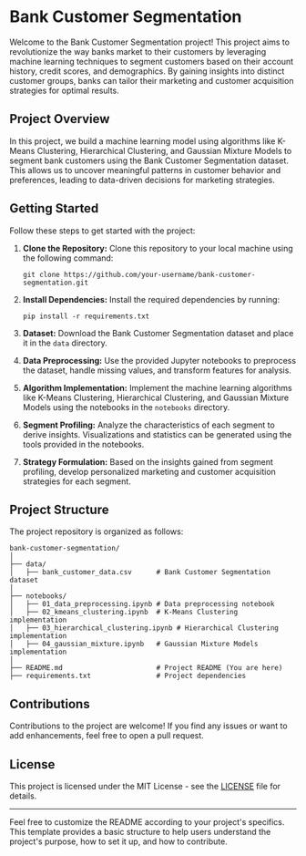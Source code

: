 # Bank Customer Segmentation


Welcome to the Bank Customer Segmentation project! This project aims to revolutionize the way banks market to their customers by leveraging machine learning techniques to segment customers based on their account history, credit scores, and demographics. By gaining insights into distinct customer groups, banks can tailor their marketing and customer acquisition strategies for optimal results.

## Project Overview

In this project, we build a machine learning model using algorithms like K-Means Clustering, Hierarchical Clustering, and Gaussian Mixture Models to segment bank customers using the Bank Customer Segmentation dataset. This allows us to uncover meaningful patterns in customer behavior and preferences, leading to data-driven decisions for marketing strategies.

## Getting Started

Follow these steps to get started with the project:

1. **Clone the Repository:** Clone this repository to your local machine using the following command:
   ```
   git clone https://github.com/your-username/bank-customer-segmentation.git
   ```

2. **Install Dependencies:** Install the required dependencies by running:
   ```
   pip install -r requirements.txt
   ```

3. **Dataset:** Download the Bank Customer Segmentation dataset and place it in the `data` directory.

4. **Data Preprocessing:** Use the provided Jupyter notebooks to preprocess the dataset, handle missing values, and transform features for analysis.

5. **Algorithm Implementation:** Implement the machine learning algorithms like K-Means Clustering, Hierarchical Clustering, and Gaussian Mixture Models using the notebooks in the `notebooks` directory.

6. **Segment Profiling:** Analyze the characteristics of each segment to derive insights. Visualizations and statistics can be generated using the tools provided in the notebooks.

7. **Strategy Formulation:** Based on the insights gained from segment profiling, develop personalized marketing and customer acquisition strategies for each segment.

## Project Structure

The project repository is organized as follows:

```
bank-customer-segmentation/
│
├── data/
│   ├── bank_customer_data.csv      # Bank Customer Segmentation dataset
│
├── notebooks/
│   ├── 01_data_preprocessing.ipynb # Data preprocessing notebook
│   ├── 02_kmeans_clustering.ipynb  # K-Means Clustering implementation
│   ├── 03_hierarchical_clustering.ipynb # Hierarchical Clustering implementation
│   ├── 04_gaussian_mixture.ipynb   # Gaussian Mixture Models implementation
│
├── README.md                       # Project README (You are here)
├── requirements.txt                # Project dependencies
```

## Contributions

Contributions to the project are welcome! If you find any issues or want to add enhancements, feel free to open a pull request.

## License

This project is licensed under the MIT License - see the [LICENSE](LICENSE) file for details.

---

Feel free to customize the README according to your project's specifics. This template provides a basic structure to help users understand the project's purpose, how to set it up, and how to contribute.
